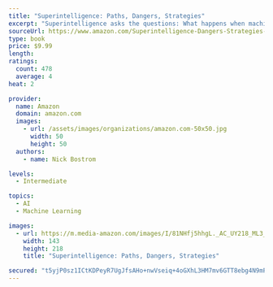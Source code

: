 ```yaml
---
title: "Superintelligence: Paths, Dangers, Strategies"
excerpt: "Superintelligence asks the questions: What happens when machines surpass humans in general intelligence? Will artificial agents save or destroy us? Nick Bostrom lays the foundation for understanding the future of humanity and intelligent life."
sourceUrl: https://www.amazon.com/Superintelligence-Dangers-Strategies-Nick-Bostrom/dp/0198739834/
type: book
price: $9.99
length: 
ratings:
  count: 478
  average: 4
heat: 2

provider:
  name: Amazon
  domain: amazon.com
  images:
    - url: /assets/images/organizations/amazon.com-50x50.jpg
      width: 50
      height: 50
  authors:
    - name: Nick Bostrom

levels:
  - Intermediate

topics:
  - AI
  - Machine Learning

images:
  - url: https://m.media-amazon.com/images/I/81NHfj5hhgL._AC_UY218_ML3_.jpg
    width: 143
    height: 218
    title: "Superintelligence: Paths, Dangers, Strategies"

secured: "t5yjP0sz1ICtKDPeyR7UgJfsAHo+nwVseiq+4oGXhL3HM7mv6GTT8ebg4N9mPqYmQNdJEloVK3y6rp8QdoizuSPHtjVu/GX48c46q2DwgPAsEStV7ae/0Vf6lMQUoHb4QO51Vvo4zRsXM7+3D2Sveoar+ESNouk0hANgAlB2V67dFQYyej9R0Fd0MY3OMAxJaGj3/Tr+6kfai62nkPdWFU5enM9A48qRptif2xa6xktj2YC33W8Rvu6zbcL0djYu/7I5PjnfGYPuoIdl2MPotA==;X8HUC1NYMB4rDWMN2d/mTQ=="
---
```


